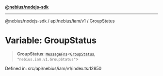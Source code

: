 [**@nebius/nodejs-sdk**](../../../../../README.md)

---

[@nebius/nodejs-sdk](../../../../../README.md) / [api/nebius/iam/v1](../README.md) / GroupStatus

# Variable: GroupStatus

> **GroupStatus**: [`MessageFns`](../../../../../runtime/protos/core/interfaces/MessageFns.md)\<[`GroupStatus`](../interfaces/GroupStatus.md), `"nebius.iam.v1.GroupStatus"`\>

Defined in: src/api/nebius/iam/v1/index.ts:12850
